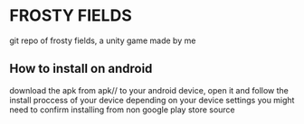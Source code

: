 # FROSTY FIELDS 

git repo of frosty fields, a unity game made by me

## How to install on android

download the apk from apk/<version>/ to your android device, open it and follow the install proccess of your device
depending on your device settings you might need to confirm installing from non google play store source
